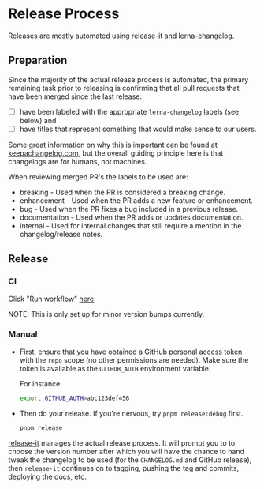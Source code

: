 # Release Process

Releases are mostly automated using
[release-it](https://github.com/release-it/release-it/) and
[lerna-changelog](https://github.com/lerna/lerna-changelog/).

## Preparation

Since the majority of the actual release process is automated, the primary remaining task prior to releasing is confirming that all pull requests that have been merged since the last release:

- [ ] have been labeled with the appropriate `lerna-changelog` labels (see below) and
- [ ] have titles that represent something that would make sense to our users.

Some great information on why this is important can be found at [keepachangelog.com](https://keepachangelog.com/en/1.0.0/), but the overall guiding principle here is that changelogs are for humans, not machines.

When reviewing merged PR's the labels to be used are:

- breaking - Used when the PR is considered a breaking change.
- enhancement - Used when the PR adds a new feature or enhancement.
- bug - Used when the PR fixes a bug included in a previous release.
- documentation - Used when the PR adds or updates documentation.
- internal - Used for internal changes that still require a mention in the changelog/release notes.

## Release

### CI

Click "Run workflow" [here](https://github.com/gitKrystan/prettier-plugin-ember-template-tag/actions/workflows/release.yml).

NOTE: This is only set up for minor version bumps currently.

### Manual

- First, ensure that you have obtained a [GitHub personal access token][generate-token] with the `repo` scope (no other permissions are needed). Make sure the token is available as the `GITHUB_AUTH` environment variable.

  For instance:

  ```bash
  export GITHUB_AUTH=abc123def456
  ```

[generate-token]: https://github.com/settings/tokens/new?scopes=repo&description=GITHUB_AUTH+env+variable

- Then do your release. If you're nervous, try `pnpm release:debug` first.

  ```bash
  pnpm release
  ```

[release-it](https://github.com/release-it/release-it/) manages the actual release process. It will prompt you to to choose the version number after which you will have the chance to hand tweak the changelog to be used (for the `CHANGELOG.md` and GitHub release), then `release-it` continues on to tagging, pushing the tag and commits, deploying the docs, etc.
